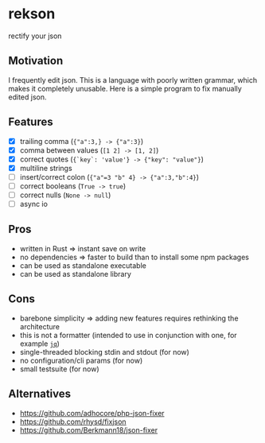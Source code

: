 # rekson
rectify your json

## Motivation
I frequently edit json.
This is a language with poorly written grammar, which makes it completely unusable.
Here is a simple program to fix manually edited json.

## Features
 - [x] trailing comma (`{"a":3,} -> {"a":3}`)
 - [x] comma between values (`[1 2] -> [1, 2]`)
 - [x] correct quotes (```{`key`: 'value'} -> {"key": "value"}```)
 - [x] multiline strings
 - [ ] insert/correct colon (`{"a"=3 "b" 4} -> {"a":3,"b":4}`)
 - [ ] correct booleans (`True -> true`)
 - [ ] correct nulls (`None -> null`)
 - [ ] async io

## Pros
 - written in Rust => instant save on write
 - no dependencies => faster to build than to install some npm packages
 - can be used as standalone executable
 - can be used as standalone library

## Cons
 - barebone simplicity => adding new features requires rethinking the architecture
 - this is not a formatter (intended to use in conjunction with one, for example [`jq`](https://github.com/jqlang/jq))
 - single-threaded blocking stdin and stdout (for now)
 - no configuration/cli params (for now)
 - small testsuite (for now)

## Alternatives
  - https://github.com/adhocore/php-json-fixer
  - https://github.com/rhysd/fixjson
  - https://github.com/Berkmann18/json-fixer
